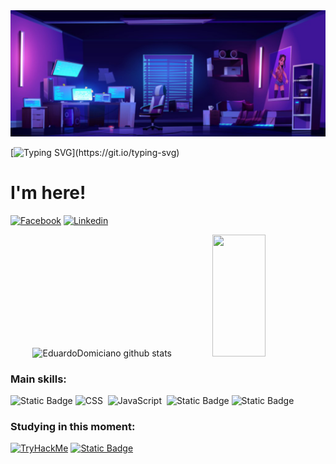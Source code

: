 <img src='https://github.com/DuDSTOPIA/DuDSTOPIA/blob/main/profile%20github.png'>

[![Typing SVG](https://readme-typing-svg.demolab.com/?font=Tillana&size=40&center=true&vcenter=true&multiline=true&height=190&width=1600&lines=Buscando+conhecimento,;mas+não+muito...;Se+não+eu+fico+triste.)](https://git.io/typing-svg)

# I'm here!
[![Facebook](https://img.shields.io/badge/Facebook-0866FF?style=for-the-badge&logo=facebook&logoColor=white)](https://www.facebook.com/eduardo.domiciano/)
[![Linkedin](https://img.shields.io/badge/LinkedIn-0077B5?style=for-the-badge&logo=linkedin&logoColor=white)](https://www.linkedin.com/in/eduardo-domiciano/)

<div align="center">  
  <img width="49%" height="195px" src="https://github-readme-stats.vercel.app/api?username=DuDSTOPIA&show_icons=true&count_private=true&hide_border=true&title_color=9400D3&icon_color=00CED1&text_color=c9d1d9&bg_color=0d1117" alt="EduardoDomiciano github stats" /> 
  <img width="41%" height="195px" src="https://github-readme-stats.vercel.app/api/top-langs/?username=Eduardo-Domiciano&layout=compact&hide_border=true&title_color=00CED1&text_color=9400D3&bg_color=0d1117" />
</div>

### Main skills:
![Static Badge](https://img.shields.io/badge/HTML-000000?style=for-the-badge&logo=html5&logoColor=%23E34F26)
![CSS](https://img.shields.io/badge/-CSS-0D1117?style=for-the-badge&logo=CSS3&logoColor=1572B6&labelColor=0D1117)&nbsp;
![JavaScript](https://img.shields.io/badge/-JavaScript-0D1117?style=for-the-badge&logo=javascript&labelColor=0D1117)&nbsp;
![Static Badge](https://img.shields.io/badge/TypeScript-000000?style=for-the-badge&logo=typescript)
![Static Badge](https://img.shields.io/badge/Python-000000?style=for-the-badge&logo=python&logoColor=9400D3) 


### Studying in this moment:
[<img src="https://tryhackme-badges.s3.amazonaws.com/EduardoDomiciano.png" alt="TryHackMe">](https://tryhackme.com/p/EduardoDomiciano)
[![Static Badge](https://img.shields.io/badge/Pentest-000000?style=for-the-badge&logo=tryhackme)](https://tryhackme.com/p/EduardoDomiciano)
